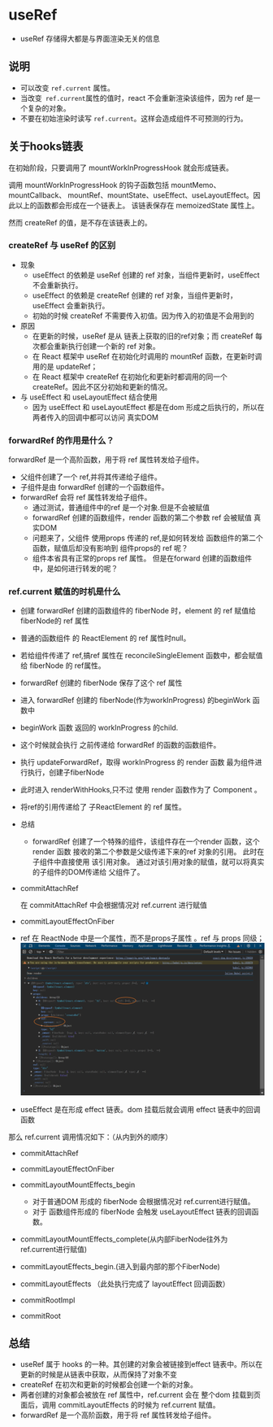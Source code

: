 # useRef

- useRef 存储得大都是与界面渲染无关的信息
## 说明
- 可以改变 `ref.current` 属性。
- 当改变` ref.current`属性的值时，react 不会重新渲染该组件，因为 ref 是一个复杂的对象。
- 不要在初始渲染时读写 `ref.current`。这样会造成组件不可预测的行为。



## 关于hooks链表
 在初始阶段，只要调用了 mountWorkInProgressHook 就会形成链表。

调用 mountWorkInProgressHook 的钩子函数包括 mountMemo、mountCallback、
mountRef、mountState、useEffect、useLayoutEffect。因此以上的函数都会形成在一个链表上。
该链表保存在 memoizedState 属性上。

然而 createRef 的值，是不存在该链表上的。

### createRef 与 useRef 的区别
- 现象
  - useEffect 的依赖是 useRef 创建的 ref 对象，当组件更新时，useEffect 不会重新执行。
  - useEffect 的依赖是 createRef 创建的 ref 对象，当组件更新时，useEffect 会重新执行。
  - 初始的时候 createRef 不需要传入初值。因为传入的初值是不会用到的
- 原因
  - 在更新的时候，useRef 是从 链表上获取的旧的ref对象；而 createRef 每次都会重新执行创建一个新的 ref 对象。
  - 在 React 框架中 useRef 在初始化时调用的 mountRef 函数，在更新时调用的是 updateRef；
  - 在 React 框架中 createRef 在初始化和更新时都调用的同一个 createRef。因此不区分初始和更新的情况。
- 与 useEffect 和 useLayoutEffect 结合使用
  - 因为 useEffect 和 useLayoutEffect 都是在dom 形成之后执行的，所以在两者传入的回调中都可以访问 真实DOM
### forwardRef 的作用是什么？
forwardRef 是一个高阶函数，用于将 ref 属性转发给子组件。

- 父组件创建了一个 ref,并将其传递给子组件。
- 子组件是由 forwardRef 创建的一个函数组件。
- forwardRef 会将 ref 属性转发给子组件。
  - 通过测试，普通组件中的ref 是一个对象.但是不会被赋值
  - forwardRef 创建的函数组件，render 函数的第二个参数 ref 会被赋值 真实DOM
  - 问题来了，父组件 使用props 传递的 ref,是如何转发给 函数组件的第二个函数，赋值后却没有影响到 组件props的 ref 呢？
  - 组件本省具有正常的props ref 属性。 但是在forward 创建的函数组件中，是如何进行转发的呢？
### ref.current 赋值的时机是什么
- 创建 forwardRef 创建的函数组件的 fiberNode 时，element 的 ref 赋值给 fiberNode的 ref 属性
- 普通的函数组件 的 ReactElement 的 ref 属性时null。 
- 若给组件传递了 ref,搞ref 属性在 reconcileSingleElement 函数中，都会赋值给 fiberNode 的 ref属性。
- forwardRef 创建的 fiberNode 保存了这个 ref 属性 
- 进入 forwardRef 创建的 fiberNode(作为workInProgress) 的beginWork 函数中
- beginWork 函数 返回的 workInProgress 的child.
- 这个时候就会执行 之前传递给 forwardRef 的函数的函数组件。
- 执行 updateForwardRef，取得 workInProgress 的 render 函数 最为组件进行执行，创建子fiberNode
- 此时进入 renderWithHooks,只不过 使用 render 函数作为了 Component 。
- 将ref的引用传递给了 子ReactElement 的 ref 属性。

- 总结
  - forwardRef 创建了一个特殊的组件，该组件存在一个render 函数，这个render 函数
  接收的第二个参数是父级传递下来的ref 对象的引用。 此时在子组件中直接使用 该引用对象。
  通过对该引用对象的赋值，就可以将真实的子组件的DOM传递给 父组件了。



- commitAttachRef
  
  在 commitAttachRef 中会根据情况对 ref.current 进行赋值
- commitLayoutEffectOnFiber


- ref 在 ReactNode 中是一个属性，而不是props子属性 。ref 与 props 同级；
![img.png](img.png)

- useEffect 是在形成 effect 链表。dom 挂载后就会调用 effect 链表中的回调函数


那么 ref.current 调用情况如下：（从内到外的顺序）

- commitAttachRef
- commitLayoutEffectOnFiber
- commitLayoutMountEffects_begin
  - 对于普通DOM 形成的 fiberNode 会根据情况对 ref.current进行赋值。
  - 对于 函数组件形成的 fiberNode 会触发 useLayoutEffect 链表的回调函数。
- commitLayoutMountEffects_complete(从内部FiberNode往外为 ref.current进行赋值)
- commitLayoutEffects_begin.(进入到最内部的那个FiberNode)
- commitLayoutEffects （此处执行完成了 layoutEffect 回调函数）

- commitRootImpl
- commitRoot


## 总结
- useRef 属于 hooks 的一种。其创建的对象会被链接到effect 链表中。所以在更新的时候是从链表中获取，从而保持了对象不变
- createRef 在初次和更新的时候都会创建一个新的对象。
- 两者创建的对象都会被放在 ref 属性中，ref.current 会在 整个dom 挂载到页面后，调用 commitLayoutEffects 的时候为 ref.current 赋值。
- forwardRef 是一个高阶函数，用于将 ref 属性转发给子组件。
